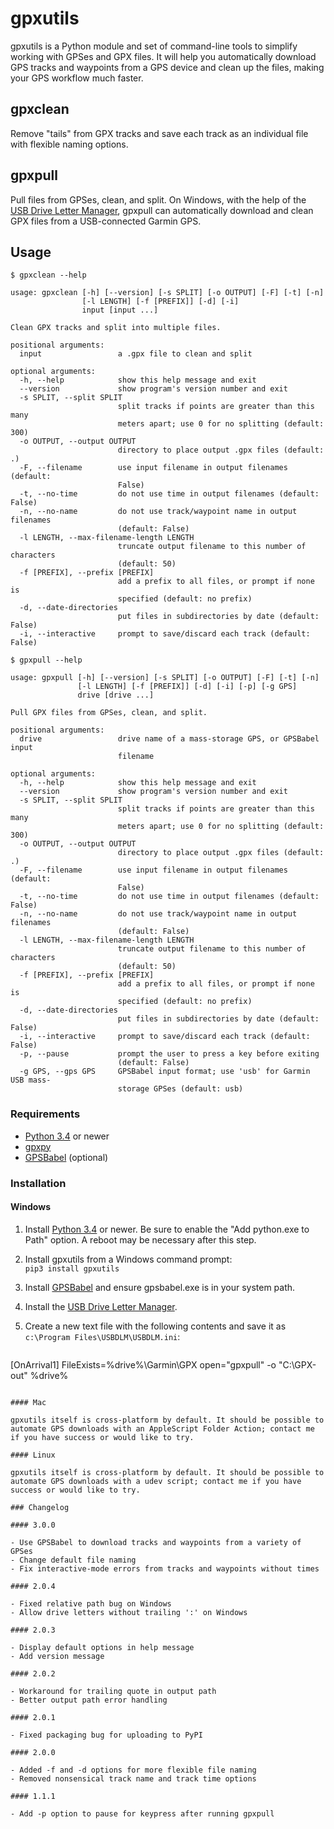 gpxutils
========

gpxutils is a Python module and set of command-line tools to simplify working with GPSes and GPX files. It will help you automatically download GPS tracks and waypoints from a GPS device and clean up the files, making your GPS workflow much faster.

gpxclean
--------

Remove "tails" from GPX tracks and save each track as an individual file with flexible naming options.

gpxpull
-------

Pull files from GPSes, clean, and split. On Windows, with the help of the [USB Drive Letter Manager](http://www.uwe-sieber.de/usbdlm_e.html), gpxpull can automatically download and clean GPX files from a USB-connected Garmin GPS.

Usage
-----

```
$ gpxclean --help

usage: gpxclean [-h] [--version] [-s SPLIT] [-o OUTPUT] [-F] [-t] [-n]
                [-l LENGTH] [-f [PREFIX]] [-d] [-i]
                input [input ...]

Clean GPX tracks and split into multiple files.

positional arguments:
  input                 a .gpx file to clean and split

optional arguments:
  -h, --help            show this help message and exit
  --version             show program's version number and exit
  -s SPLIT, --split SPLIT
                        split tracks if points are greater than this many
                        meters apart; use 0 for no splitting (default: 300)
  -o OUTPUT, --output OUTPUT
                        directory to place output .gpx files (default: .)
  -F, --filename        use input filename in output filenames (default:
                        False)
  -t, --no-time         do not use time in output filenames (default: False)
  -n, --no-name         do not use track/waypoint name in output filenames
                        (default: False)
  -l LENGTH, --max-filename-length LENGTH
                        truncate output filename to this number of characters
                        (default: 50)
  -f [PREFIX], --prefix [PREFIX]
                        add a prefix to all files, or prompt if none is
                        specified (default: no prefix)
  -d, --date-directories
                        put files in subdirectories by date (default: False)
  -i, --interactive     prompt to save/discard each track (default: False)
```

```
$ gpxpull --help

usage: gpxpull [-h] [--version] [-s SPLIT] [-o OUTPUT] [-F] [-t] [-n]
               [-l LENGTH] [-f [PREFIX]] [-d] [-i] [-p] [-g GPS]
               drive [drive ...]

Pull GPX files from GPSes, clean, and split.

positional arguments:
  drive                 drive name of a mass-storage GPS, or GPSBabel input
                        filename

optional arguments:
  -h, --help            show this help message and exit
  --version             show program's version number and exit
  -s SPLIT, --split SPLIT
                        split tracks if points are greater than this many
                        meters apart; use 0 for no splitting (default: 300)
  -o OUTPUT, --output OUTPUT
                        directory to place output .gpx files (default: .)
  -F, --filename        use input filename in output filenames (default:
                        False)
  -t, --no-time         do not use time in output filenames (default: False)
  -n, --no-name         do not use track/waypoint name in output filenames
                        (default: False)
  -l LENGTH, --max-filename-length LENGTH
                        truncate output filename to this number of characters
                        (default: 50)
  -f [PREFIX], --prefix [PREFIX]
                        add a prefix to all files, or prompt if none is
                        specified (default: no prefix)
  -d, --date-directories
                        put files in subdirectories by date (default: False)
  -i, --interactive     prompt to save/discard each track (default: False)
  -p, --pause           prompt the user to press a key before exiting
                        (default: False)
  -g GPS, --gps GPS     GPSBabel input format; use 'usb' for Garmin USB mass-
                        storage GPSes (default: usb)
```

### Requirements

- [Python 3.4](https://www.python.org/) or newer
- [gpxpy](https://github.com/tkrajina/gpxpy)
- [GPSBabel](http://www.gpsbabel.org/) (optional)

### Installation

#### Windows

1. Install [Python 3.4](https://www.python.org/downloads/) or newer. Be sure to enable the "Add python.exe to Path" option. A reboot may be necessary after this step.

2. Install gpxutils from a Windows command prompt:  
   `pip3 install gpxutils`

3. Install [GPSBabel](http://www.gpsbabel.org/) and ensure gpsbabel.exe is in your system path.

4. Install the [USB Drive Letter Manager](http://www.uwe-sieber.de/usbdlm_e.html).

5. Create a new text file with the following contents and save it as `c:\Program Files\USBDLM\USBDLM.ini`:
   ```
[OnArrival1]
FileExists=%drive%\Garmin\GPX
open="gpxpull" -o "C:\GPX-out" %drive%
```

#### Mac

gpxutils itself is cross-platform by default. It should be possible to automate GPS downloads with an AppleScript Folder Action; contact me if you have success or would like to try.

#### Linux

gpxutils itself is cross-platform by default. It should be possible to automate GPS downloads with a udev script; contact me if you have success or would like to try.

### Changelog

#### 3.0.0

- Use GPSBabel to download tracks and waypoints from a variety of GPSes
- Change default file naming
- Fix interactive-mode errors from tracks and waypoints without times

#### 2.0.4

- Fixed relative path bug on Windows
- Allow drive letters without trailing ':' on Windows

#### 2.0.3

- Display default options in help message
- Add version message

#### 2.0.2

- Workaround for trailing quote in output path
- Better output path error handling

#### 2.0.1

- Fixed packaging bug for uploading to PyPI

#### 2.0.0

- Added -f and -d options for more flexible file naming
- Removed nonsensical track name and track time options

#### 1.1.1

- Add -p option to pause for keypress after running gpxpull
